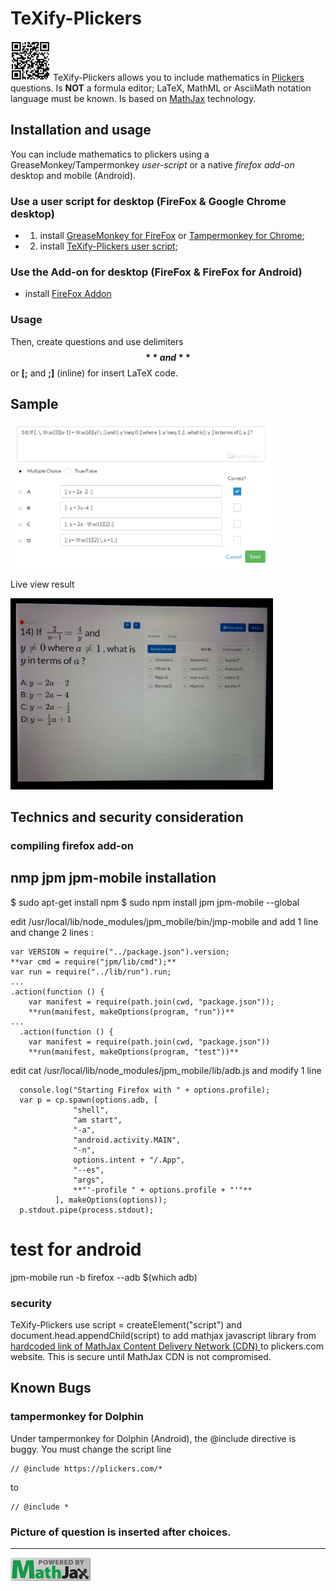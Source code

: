 # TeXify-Plickers
<img src="LOGO.png" width="64"> TeXify-Plickers allows you to include mathematics in [Plickers](https://plickers.com) questions. Is **NOT** a formula editor; LaTeX, MathML or AsciiMath notation language must be known. Is based on [MathJax](https://www.mathjax.org/) technology.

## Installation and usage

You can include mathematics to plickers using a GreaseMonkey/Tampermonkey _user-script_ or a native _firefox add-on_ desktop and mobile (Android).

### Use a user script for desktop (FireFox & Google Chrome desktop)

* 1) install [GreaseMonkey for FireFox](https://addons.mozilla.org/fr/firefox/addon/greasemonkey/) or [Tampermonkey for Chrome](https://chrome.google.com/webstore/detail/tampermonkey/dhdgffkkebhmkfjojejmpbldmpobfkfo);
* 2) install [TeXify-Plickers user script](https://raw.githubusercontent.com/obook/TeXify-Plickers/master/user-script/TeXify-Plickers.user.js);

### Use the Add-on for desktop (FireFox & FireFox for Android)

* install [FireFox Addon](https://addons.mozilla.org/en-US/firefox/addon/texifyplickers/)

### Usage

Then, create questions and use delimiters **$$** and **$$** or **[;** and **;]** (inline) for insert LaTeX code.

## Sample

<img src="question-edit.png" width="420">

Live view result

<img src="screen-view.png" width="420">

## Technics and security consideration

### compiling firefox add-on

## nmp jpm jpm-mobile installation

$ sudo apt-get install npm
$ sudo npm install jpm jpm-mobile --global

edit /usr/local/lib/node\_modules/jpm\_mobile/bin/jmp-mobile and add 1 line and change 2 lines :
```
var VERSION = require("../package.json").version;
**var cmd = require("jpm/lib/cmd");**
var run = require("../lib/run").run;
...
.action(function () {
    var manifest = require(path.join(cwd, "package.json"));
    **run(manifest, makeOptions(program, "run"))**
...
  .action(function () {
    var manifest = require(path.join(cwd, "package.json"))
    **run(manifest, makeOptions(program, "test"))**
```
edit cat /usr/local/lib/node\_modules/jpm\_mobile/lib/adb.js and modify 1 line

```
  console.log("Starting Firefox with " + options.profile);
  var p = cp.spawn(options.adb, [
              "shell",
              "am start",
              "-a",
              "android.activity.MAIN",
              "-n",
              options.intent + "/.App",
              "--es",
              "args",
              **"'-profile " + options.profile + "'"**
          ], makeOptions(options));
  p.stdout.pipe(process.stdout);
```

  # test for android

jpm-mobile run -b firefox --adb $(which adb)

### security
TeXify-Plickers use script = createElement("script") and document.head.appendChild(script) to add mathjax javascript library from [hardcoded link of MathJax Content Delivery Network (CDN) ](https://cdn.mathjax.org/mathjax/latest/MathJax.js?config=TeX-MML-AM_CHTML) to plickers.com website. This is secure until MathJax CDN is not compromised.

## Known Bugs

### tampermonkey for Dolphin

Under tampermonkey for Dolphin (Android), the @include directive is buggy. You must change the script line

```
// @include https://plickers.com/*
```
to

```
// @include *
```

### Picture of question is inserted after choices.

*************************************************************************************************************
<img src="badge.gif" width="128">

